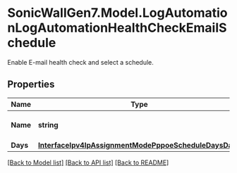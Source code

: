 # SonicWallGen7.Model.LogAutomationLogAutomationHealthCheckEmailSchedule
Enable E-mail health check and select a schedule.

## Properties

Name | Type | Description | Notes
------------ | ------------- | ------------- | -------------
**Name** | **string** | Schedule object name. | [optional] 
**Days** | [**InterfaceIpv4IpAssignmentModePppoeScheduleDaysDays**](InterfaceIpv4IpAssignmentModePppoeScheduleDaysDays.md) |  | [optional] 

[[Back to Model list]](../README.md#documentation-for-models) [[Back to API list]](../README.md#documentation-for-api-endpoints) [[Back to README]](../README.md)

